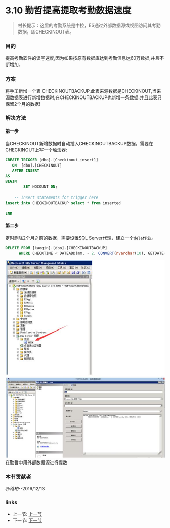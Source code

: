 # 3.10 勤哲提高提取考勤数据速度
>村长提示：这里的考勤系统是中控，ES通过外部数据源或视图访问其考勤数据，即CHECKINOUT表。

### 目的
提高考勤软件的读写速度,因为如果按原有数据库达到考勤信息达60万数据,并且不断增加.

### 方案
将手工新增一个表 CHECKINOUTBACKUP,此表来源数据是CHECKINOUT,当来源数据表进行新增数据时,在CHECKINOUTBACKUP也新增一条数据.并且此表只保留2个月的数据!

### 解决方法
#### 第一步
当CHECKINOUT新增数据时自动插入CHECKINOUTBACKUP数据，需要在CHECKINOUT上写一个触法器:
```sql
CREATE TRIGGER [dbo].[Checkinout_insert1] 
   ON  [dbo].[CHECKINOUT]
   AFTER INSERT
AS 
BEGIN
        SET NOCOUNT ON;

    -- Insert statements for trigger here
insert into CHECKINOUTBACKUP select * from inserted

END
```

#### 第二步
定时删除2个月之前的数据，需要设置SQL Server代理，建立一个`dele`作业。

```sql
DELETE FROM [kaoqin].[dbo].[CHECKINOUTBACKUP]
      WHERE CHECKTIME < DATEADD(mm, - 2, CONVERT(nvarchar(10), GETDATE(), 120))
```

![](../images/3.10.1.jpg)
在勤哲中用外部数据源进行提数

### 本节贡献者
*@路柏*--2016/12/13  


### links
  * 上一节: [上一节](<03.9.md>)
  * 下一节: [下一节](<03.12.md>)
